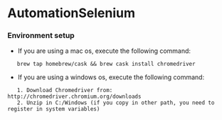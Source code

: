 # AutomationSelenium

### Environment setup
- If you are using a mac os, execute the following command:

```
   brew tap homebrew/cask && brew cask install chromedriver
```

- If you are using a windows os, execute the following command:

```
   1. Download Chromedriver from: http://chromedriver.chromium.org/downloads
   2. Unzip in C:/Windows (if you copy in other path, you need to register in system variables)
```